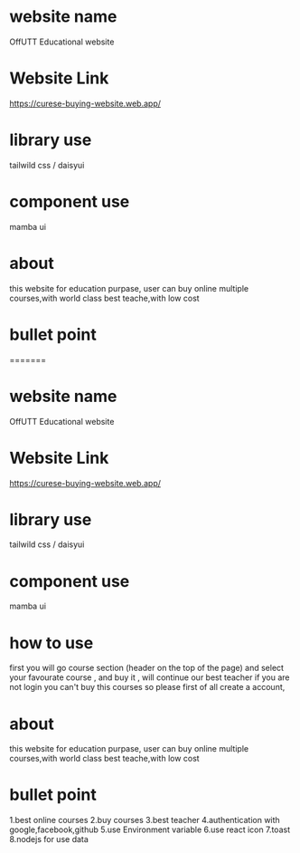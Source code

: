 # website name

OffUTT Educational website

# Website Link

https://curese-buying-website.web.app/

# library use

tailwild css / daisyui

# component use

mamba ui

# about

this website for education purpase, user can buy online multiple courses,with world class best teache,with low cost

# bullet point

=======

# website name

OffUTT Educational website

# Website Link

https://curese-buying-website.web.app/

# library use

tailwild css / daisyui

# component use

mamba ui

# how to use

first you will go course section (header on the top of the page) and select your favourate course , and buy it , will continue our best teacher
if you are not login you can't buy this courses so please first of all create a account,

# about

this website for education purpase, user can buy online multiple courses,with world class best teache,with low cost

# bullet point

1.best online courses
2.buy courses
3.best teacher
4.authentication with google,facebook,github
5.use Environment variable
6.use react icon
7.toast
8.nodejs for use data
